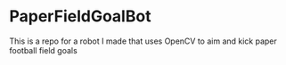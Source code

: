 # PaperFieldGoalBot
This is a repo for a robot I made that uses OpenCV to aim and kick paper football field goals
